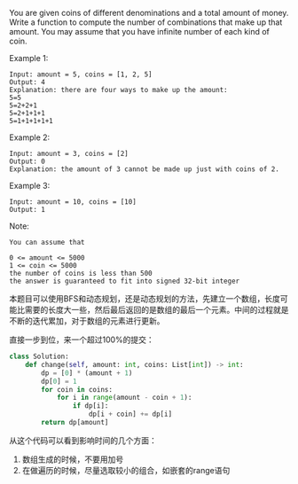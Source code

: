 You are given coins of different denominations and a total amount of money. Write a function to compute the number of combinations that make up that amount. You may assume that you have infinite number of each kind of coin.



Example 1:
```
Input: amount = 5, coins = [1, 2, 5]
Output: 4
Explanation: there are four ways to make up the amount:
5=5
5=2+2+1
5=2+1+1+1
5=1+1+1+1+1
```
Example 2:
```
Input: amount = 3, coins = [2]
Output: 0
Explanation: the amount of 3 cannot be made up just with coins of 2.
```
Example 3:
```
Input: amount = 10, coins = [10]
Output: 1
```

Note:
```
You can assume that

0 <= amount <= 5000
1 <= coin <= 5000
the number of coins is less than 500
the answer is guaranteed to fit into signed 32-bit integer
```

本题目可以使用BFS和动态规划，还是动态规划的方法，先建立一个数组，长度可能比需要的长度大一些，然后最后返回的是数组的最后一个元素。中间的过程就是不断的迭代累加，对于数组的元素进行更新。

直接一步到位，来一个超过100%的提交：

```python
class Solution:
    def change(self, amount: int, coins: List[int]) -> int:
        dp = [0] * (amount + 1)
        dp[0] = 1
        for coin in coins:
            for i in range(amount - coin + 1):
                if dp[i]:
                    dp[i + coin] += dp[i]
        return dp[amount]
```
从这个代码可以看到影响时间的几个方面：
1. 数组生成的时候，不要用加号
2. 在做遍历的时候，尽量选取较小的组合，如嵌套的range语句
